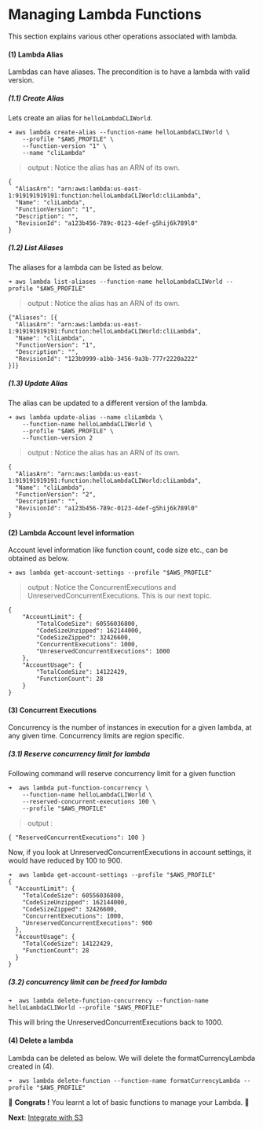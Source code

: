 # Managing Lambda Functions
This section explains various other operations associated with lambda.

#### (1) Lambda Alias
Lambdas can have aliases. The precondition is to have a lambda with valid version. 
##### (1.1) Create Alias 
Lets create an alias for `helloLambdaCLIWorld`.

```
➜ aws lambda create-alias --function-name helloLambdaCLIWorld \
    --profile "$AWS_PROFILE" \ 
    --function-version "1" \
    --name "cliLambda"
```
> output : Notice the alias has an ARN of its own.
```
{
  "AliasArn": "arn:aws:lambda:us-east-1:919191919191:function:helloLambdaCLIWorld:cliLambda",
  "Name": "cliLambda",
  "FunctionVersion": "1",
  "Description": "",
  "RevisionId": "a123b456-789c-0123-4def-g5hij6k789l0"
}
```
##### (1.2) List Aliases
The aliases for a lambda can be listed as below.

```
➜ aws lambda list-aliases --function-name helloLambdaCLIWorld --profile "$AWS_PROFILE"
```  
> output : Notice the alias has an ARN of its own.

```
{"Aliases": [{ 
  "AliasArn": "arn:aws:lambda:us-east-1:919191919191:function:helloLambdaCLIWorld:cliLambda",
  "Name": "cliLambda",
  "FunctionVersion": "1",
  "Description": "",
  "RevisionId": "123b9999-a1bb-3456-9a3b-777r2220a222"
}]}
```
##### (1.3) Update Alias
The alias can be updated to a different version of the lambda.
```
➜ aws lambda update-alias --name cliLambda \
    --function-name helloLambdaCLIWorld \
    --profile "$AWS_PROFILE" \
    --function-version 2
```
> output : Notice the alias has an ARN of its own.
```
{
  "AliasArn": "arn:aws:lambda:us-east-1:919191919191:function:helloLambdaCLIWorld:cliLambda",
  "Name": "cliLambda",
  "FunctionVersion": "2",
  "Description": "",
  "RevisionId": "a123b456-789c-0123-4def-g5hij6k789l0"
}
```

#### (2) Lambda Account level information
Account level information like function count, code size etc., can be obtained as below.
```
➜ aws lambda get-account-settings --profile "$AWS_PROFILE"
```
> output : Notice the ConcurrentExecutions and UnreservedConcurrentExecutions. This is our next topic.
```
{
    "AccountLimit": {
        "TotalCodeSize": 60556036800,
        "CodeSizeUnzipped": 162144000,
        "CodeSizeZipped": 32426600,
        "ConcurrentExecutions": 1000,
        "UnreservedConcurrentExecutions": 1000
    },
    "AccountUsage": {
        "TotalCodeSize": 14122429,
        "FunctionCount": 28
    }
}
```

#### (3) Concurrent Executions
Concurrency is the number of instances in execution for a given lambda, at any given time. Concurrency 
limits are region specific.

##### (3.1) Reserve concurrency limit for lambda
Following command will reserve concurrency limit for a given function
```
➜  aws lambda put-function-concurrency \
    --function-name helloLambdaCLIWorld \
    --reserved-concurrent-executions 100 \
    --profile "$AWS_PROFILE"
```
> output : 
```
{ "ReservedConcurrentExecutions": 100 }
```
Now, if you look at UnreservedConcurrentExecutions in account settings, it would have reduced by 100 to 900.
```
➜  aws lambda get-account-settings --profile "$AWS_PROFILE"
{ 
  "AccountLimit": {
    "TotalCodeSize": 60556036800,
    "CodeSizeUnzipped": 162144000,
    "CodeSizeZipped": 32426600,
    "ConcurrentExecutions": 1000,
    "UnreservedConcurrentExecutions": 900 
  }, 
  "AccountUsage": {
    "TotalCodeSize": 14122429,
    "FunctionCount": 28
  }
}
```
##### (3.2) concurrency limit can be freed for lambda
```
➜  aws lambda delete-function-concurrency --function-name helloLambdaCLIWorld --profile "$AWS_PROFILE"
```
This will bring the UnreservedConcurrentExecutions back to 1000.  

#### (4) Delete a lambda
Lambda can be deleted as below. We will delete the formatCurrencyLambda created in (4).

```
➜  aws lambda delete-function --function-name formatCurrencyLambda --profile "$AWS_PROFILE"
``` 

🏁 **Congrats !** You learnt a lot of basic functions to manage your Lambda. 🏁

**Next**: [Integrate with S3](09-integrate-with-s3.md)